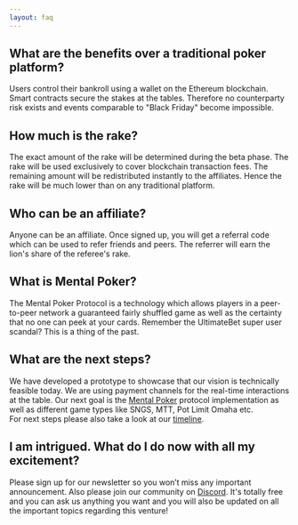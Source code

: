```yaml
---
layout: faq
---
```


<h2 role="button" data-toggle="collapse" href="#faq1" aria-expanded="false" aria-controls="faq1" class="faq-header">What are the benefits over a traditional poker platform?</h2>
<div class="collapse" id="faq1">
  <p class="lead">
    Users control their bankroll using a wallet on the Ethereum blockchain. Smart contracts secure the stakes at the tables. Therefore no counterparty risk exists and events comparable to "Black Friday" become impossible.
  </p>
</div>

<h2 role="button" data-toggle="collapse" href="#faq2" aria-expanded="false" aria-controls="faq2" class="faq-header">How much is the rake?</h2>
<div class="collapse" id="faq2">
  <p class="lead">
    The exact amount of the rake will be determined during the beta phase. The rake will be used exclusively to cover blockchain transaction fees. The remaining amount will be redistributed instantly to the affiliates. Hence the rake will be much lower than on any traditional platform.
  </p>
</div>

<h2 role="button" data-toggle="collapse" href="#faq3" aria-expanded="false" aria-controls="faq3" class="faq-header">Who can be an affiliate?</h2>
<div class="collapse" id="faq3">
  <p class="lead">
    Anyone can be an affiliate. Once signed up, you will get a referral code which can be used to refer friends and peers. The referrer will earn the lion's share of the referee's rake.
  </p>
</div>

<h2 role="button" data-toggle="collapse" href="#faq5" aria-expanded="false" aria-controls="faq5" class="faq-header">What is Mental Poker?</h2>
<div class="collapse" id="faq5">
  <p class="lead">
    The Mental Poker Protocol is a technology which allows players in a peer-to-peer network a guaranteed fairly shuffled game as well as the certainty that no one can peek at your cards. Remember the UltimateBet super user scandal? This is a thing of the past. 
  </p>
</div>

<h2 role="button" data-toggle="collapse" href="#faq6" aria-expanded="false" aria-controls="faq6" class="faq-header">What are the next steps?</h2>
<div class="collapse" id="faq6">
  <p class="lead">
    We have developed a prototype to showcase that our vision is technically feasible today. We are using payment channels for the real-time interactions at the table. Our next goal is the <a href="https://en.wikipedia.org/wiki/Mental_poker">Mental Poker</a> protocol implementation as well as different game types like SNGS, MTT, Pot Limit Omaha etc.
    <br>
    For next steps please also take a look at our <a href="/#timeline">timeline</a>.
  </p>
</div>

<h2 role="button" data-toggle="collapse" href="#faq9" aria-expanded="false" aria-controls="faq9" class="faq-header">I am intrigued. What do I do now with all my excitement?</h2>
<div class="collapse" id="faq9">
  <p class="lead">
    Please sign up for our newsletter so you won’t miss any important announcement. Also please join our community on <a href="https://discord.gg/7PesDTZ">Discord</a>. It's totally free and you can ask us anything you want and you will also be updated on all the important topics regarding this venture! 
  </p>
</div>
